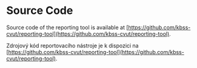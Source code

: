 # Source Code

Source code of the reporting tool is available at [https://github.com/kbss-cvut/reporting-tool](https://github.com/kbss-cvut/reporting-tool).

Zdrojový kód reportovacího nástroje je k dispozici na [https://github.com/kbss-cvut/reporting-tool](https://github.com/kbss-cvut/reporting-tool).
